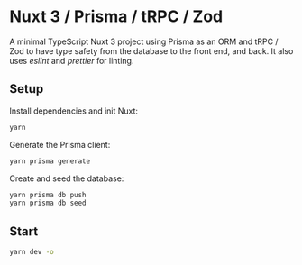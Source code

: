 # Nuxt 3 / Prisma / tRPC / Zod

A minimal TypeScript Nuxt 3 project using Prisma as an ORM and tRPC / Zod to have type safety from the database to the front end, and back. It also uses *eslint* and *prettier* for linting.

## Setup

Install dependencies and init Nuxt:

```bash
yarn
```

Generate the Prisma client:

```bash
yarn prisma generate
```

Create and seed the database:

```bash
yarn prisma db push
yarn prisma db seed
```

## Start

```bash
yarn dev -o
```

